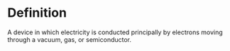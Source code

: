 # Definition

A device in which electricity is conducted principally by electrons
moving through a vacuum, gas, or semiconductor.
